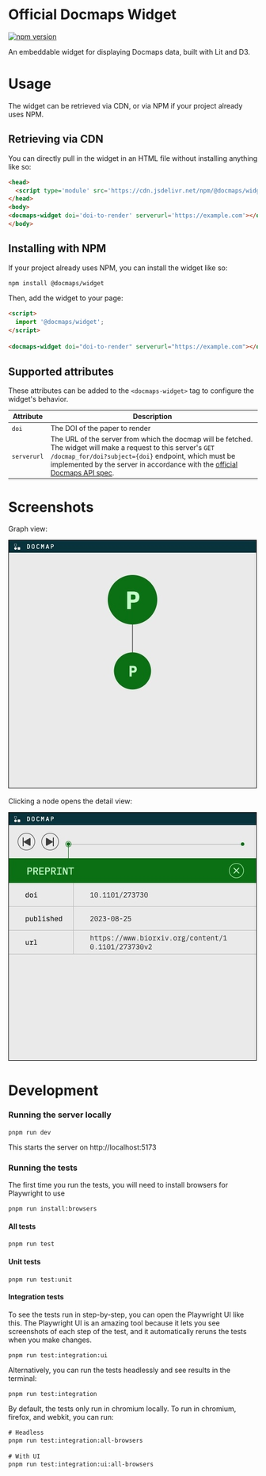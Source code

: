 # Official Docmaps Widget
[![npm version](https://badge.fury.io/js/@docmaps%2Fwidget.svg)](https://badge.fury.io/js/@docmaps%2Fwidget)

An embeddable widget for displaying Docmaps data, built with Lit and D3.

# Usage

The widget can be retrieved via CDN, or via NPM if your project already uses NPM.

## Retrieving via CDN
You can directly pull in the widget in an HTML file without installing anything like so:

```html
<head>
  <script type='module' src='https://cdn.jsdelivr.net/npm/@docmaps/widget/dist/index.min.js'></script>
</head>
<body>
<docmaps-widget doi='doi-to-render' serverurl='https://example.com'></docmaps-widget>
</body>
```

## Installing with NPM
If your project already uses NPM, you can install the widget like so:

```shell
npm install @docmaps/widget
```

Then, add the widget to your page:

```html
<script>
  import '@docmaps/widget';
</script>

<docmaps-widget doi="doi-to-render" serverurl="https://example.com"></docmaps-widget>
```

## Supported attributes
These attributes can be added to the `<docmaps-widget>` tag to configure the widget's behavior.

| Attribute   | Description                                                                                                                                                                                                                                                                                                                                                                                                          |
|-------------|----------------------------------------------------------------------------------------------------------------------------------------------------------------------------------------------------------------------------------------------------------------------------------------------------------------------------------------------------------------------------------------------------------------------|
| `doi`       | The DOI of the paper to render                                                                                                                                                                                                                                                                                                                                                                                       |
| `serverurl` | The URL of the server from which the docmap will be fetched. The widget will make a request to this server's `GET /docmap_for/doi?subject={doi}` endpoint, which must be implemented by the server in accordance with the [official Docmaps API spec](https://github.com/Docmaps-Project/rfcs/blob/ships/1/APIProtocol/proposals/001_interop.md#convenience-endpoints-for-one-shot-noninteractive-docmap-retrieval). |

# Screenshots

Graph view:

![Screenshot of the widget's graph view](./images-for-readme/graph-view.jpeg)

Clicking a node opens the detail view:

![Screenshot of the widget's detailview](./images-for-readme/detail-view.jpeg)

# Development

### Running the server locally

```shell
pnpm run dev
```

This starts the server on http://localhost:5173

### Running the tests

The first time you run the tests, you will need to install browsers for Playwright to use

```shell
pnpm run install:browsers
```

#### All tests

```shell
pnpm run test
```

#### Unit tests

```shell
pnpm run test:unit
```

#### Integration tests

To see the tests run in step-by-step, you can open the Playwright UI like this. The Playwright UI is an amazing tool
because it lets you see screenshots of each step of the test, and it automatically reruns the tests when you make
changes.

```shell
pnpm run test:integration:ui
```

Alternatively, you can run the tests headlessly and see results in the terminal:

```shell
pnpm run test:integration
```

By default, the tests only run in chromium locally. To run in chromium, firefox, and webkit, you can run:

```shell
# Headless
pnpm run test:integration:all-browsers

# With UI
pnpm run test:integration:ui:all-browsers
```
